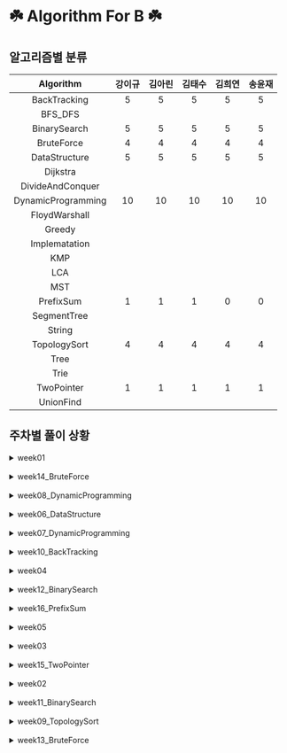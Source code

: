 # ☘️ Algorithm For B ☘️
## 알고리즘별 분류 
| Algorithm | 강이규 | 김아린 | 김태수 | 김희연 | 송윤재 | 
 | :--: | :--: | :--: | :--: | :--: | :--: | 
 | BackTracking | 5 | 5 | 5 | 5 | 5 | 
 | BFS_DFS | 
 | BinarySearch | 5 | 5 | 5 | 5 | 5 | 
 | BruteForce | 4 | 4 | 4 | 4 | 4 | 
 | DataStructure | 5 | 5 | 5 | 5 | 5 | 
 | Dijkstra | 
 | DivideAndConquer | 
 | DynamicProgramming | 10 | 10 | 10 | 10 | 10 | 
 | FloydWarshall | 
 | Greedy | 
 | Implematation | 
 | KMP | 
 | LCA | 
 | MST | 
 | PrefixSum | 1 | 1 | 1 |  0 | 0 |
 | SegmentTree | 
 | String | 
 | TopologySort | 4 | 4 | 4 | 4 | 4 | 
 | Tree | 
 | Trie | 
 | TwoPointer | 1 | 1 | 1 | 1 | 1 | 
 | UnionFind | 
## 주차별 풀이 상황 

<details>
<summary>
week01
</summary>
<div markdown="1">

 | 문제 | 강이규 | 김아린 | 김태수 | 김희연 | 송윤재 | 
 | :--: | :--: | :--: | :--: | :--: | :--: | 
 | 색상환 |  ✔️  |  ✔️  |  ✔️  |  ❌  |  ✔️  | 
 | 피자굽기 |  ✔️  |  ✔️  |  ✔️  |  ❌  |  ✔️  | 
 | 치즈 |  ✔️  |  ✔️  |  ✔️  |  ❌  |  ✔️  | 
 | 문제집 |  ✔️  |  ✔️  |  ✔️  |  ❌  |  ✔️  | 
</div></details>
<br>
<details>
<summary>
week14_BruteForce
</summary>
<div markdown="1">

 | 문제 | 강이규 | 김아린 | 김태수 | 김희연 | 송윤재 | 
 | :--: | :--: | :--: | :--: | :--: | :--: | 
 | 연산최대로 |  ✔️  |  ✔️  |  ✔️  |  ✔️  |  ✔️  | 
 | 괄호추가하기 |  ✔️  |  ✔️  |  ✔️  |  ✔️  |  ✔️  | 
</div></details>
<br>
<details>
<summary>
week08_DynamicProgramming
</summary>
<div markdown="1">

 | 문제 | 강이규 | 김아린 | 김태수 | 김희연 | 송윤재 | 
 | :--: | :--: | :--: | :--: | :--: | :--: | 
 | 암호코드 |  ✔️  |  ✔️  |  ✔️  |  ✔️  |  ✔️  | 
 | ACMCraft |  ✔️  |  ✔️  |  ✔️  |  ✔️  |  ✔️  | 
 | 함께블록쌓기 |  ✔️  |  ✔️  |  ✔️  |  ✔️  |  ✔️  | 
 | 햄최몇 |  ✔️  |  ✔️  |  ✔️  |  ✔️  |  ✔️  | 
 | N포커 |  ✔️  |  ✔️  |  ✔️  |  ✔️  |  ✔️  | 
</div></details>
<br>
<details>
<summary>
week06_DataStructure
</summary>
<div markdown="1">

 | 문제 | 강이규 | 김아린 | 김태수 | 김희연 | 송윤재 | 
 | :--: | :--: | :--: | :--: | :--: | :--: | 
 | 오아시스재결합 |  ✔️  |  ✔️  |  ✔️  |  ✔️  |  ✔️  | 
 | 싸지방에간준하 |  ✔️  |  ✔️  |  ✔️  |  ✔️  |  ✔️  | 
 | 문제추천시스템Version1 |  ✔️  |  ✔️  |  ✔️  |  ✔️  |  ✔️  | 
 | 중앙값구하기 |  ✔️  |  ✔️  |  ✔️  |  ✔️  |  ✔️  | 
 | AC |  ✔️  |  ✔️  |  ✔️  |  ✔️  |  ✔️  | 
</div></details>
<br>
<details>
<summary>
week07_DynamicProgramming
</summary>
<div markdown="1">

 | 문제 | 강이규 | 김아린 | 김태수 | 김희연 | 송윤재 | 
 | :--: | :--: | :--: | :--: | :--: | :--: | 
 | 트리의독립집합 |  ✔️  |  ✔️  |  ✔️  |  ✔️  |  ✔️  | 
 | 가장긴증가하는부분수열2 |  ✔️  |  ✔️  |  ✔️  |  ✔️  |  ✔️  | 
 | RGB거리2 |  ✔️  |  ✔️  |  ✔️  |  ✔️  |  ✔️  | 
 | 양팔저울 |  ✔️  |  ✔️  |  ✔️  |  ✔️  |  ✔️  | 
 | Ezreal여눈부터가네ㅈㅈ |  ✔️  |  ✔️  |  ✔️  |  ✔️  |  ✔️  | 
</div></details>
<br>
<details>
<summary>
week10_BackTracking
</summary>
<div markdown="1">

 | 문제 | 강이규 | 김아린 | 김태수 | 김희연 | 송윤재 | 
 | :--: | :--: | :--: | :--: | :--: | :--: | 
 | 괄호추가하기2 |  ✔️  |  ✔️  |  ✔️  |  ✔️  |  ✔️  | 
 | 사다리조작 |  ✔️  |  ✔️  |  ✔️  |  ✔️  |  ✔️  | 
 | 넴모넴모Easy |  ✔️  |  ✔️  |  ✔️  |  ✔️  |  ✔️  | 
 | 무기공학 |  ✔️  |  ✔️  |  ✔️  |  ✔️  |  ✔️  | 
 | 2048Easy |  ❌  |  ❌  |  ✔️  |  ✔️  |  ✔️  | 
 | 2048easy |  ✔️  |  ✔️  |  ❌  |  ❌  |  ❌  | 
</div></details>
<br>
<details>
<summary>
week04
</summary>
<div markdown="1">

 | 문제 | 강이규 | 김아린 | 김태수 | 김희연 | 송윤재 | 
 | :--: | :--: | :--: | :--: | :--: | :--: | 
 | 색종이3 |  ✔️  |  ✔️  |  ✔️  |  ❌  |  ✔️  | 
 | 최대공약수하나빼기 |  ✔️  |  ✔️  |  ✔️  |  ❌  |  ✔️  | 
 | 귀농 |  ✔️  |  ✔️  |  ✔️  |  ❌  |  ✔️  | 
 | 직사각형으로나누기 |  ✔️  |  ✔️  |  ✔️  |  ❌  |  ✔️  | 
</div></details>
<br>
<details>
<summary>
week12_BinarySearch
</summary>
<div markdown="1">

 | 문제 | 강이규 | 김아린 | 김태수 | 김희연 | 송윤재 | 
 | :--: | :--: | :--: | :--: | :--: | :--: | 
 | 메탈 |  ✔️  |  ✔️  |  ✔️  |  ✔️  |  ✔️  | 
 | 세용액 |  ✔️  |  ✔️  |  ✔️  |  ✔️  |  ✔️  | 
</div></details>
<br>
<details>
<summary>
week16_PrefixSum
</summary>
<div markdown="1">

 | 문제 | 강이규 | 김아린 | 김태수 | 김희연 | 송윤재 | 
 | :--: | :--: | :--: | :--: | :--: | :--: | 
 | 파괴되지않은건물 |  ✔️  |  ✔️  |  ✔️  |  ❌  |  ❌  | 
</div></details>
<br>
<details>
<summary>
week05
</summary>
<div markdown="1">

 | 문제 | 강이규 | 김아린 | 김태수 | 김희연 | 송윤재 | 
 | :--: | :--: | :--: | :--: | :--: | :--: | 
 | 뉴스전하기 |  ✔️  |  ✔️  |  ✔️  |  ❌  |  ✔️  | 
 | 트리의지름 |  ✔️  |  ✔️  |  ✔️  |  ❌  |  ✔️  | 
 | ㄷㄷㄷㅈ |  ✔️  |  ✔️  |  ✔️  |  ❌  |  ✔️  | 
 | 트리와쿼리 |  ✔️  |  ✔️  |  ✔️  |  ❌  |  ✔️  | 
</div></details>
<br>
<details>
<summary>
week03
</summary>
<div markdown="1">

 | 문제 | 강이규 | 김아린 | 김태수 | 김희연 | 송윤재 | 
 | :--: | :--: | :--: | :--: | :--: | :--: | 
 | 트리의순회 |  ✔️  |  ✔️  |  ✔️  |  ❌  |  ✔️  | 
 | 세수의합 |  ✔️  |  ✔️  |  ✔️  |  ❌  |  ✔️  | 
 | 철로 |  ✔️  |  ✔️  |  ✔️  |  ❌  |  ✔️  | 
 | 같이눈사람만들래 |  ✔️  |  ✔️  |  ✔️  |  ❌  |  ✔️  | 
</div></details>
<br>
<details>
<summary>
week15_TwoPointer
</summary>
<div markdown="1">

 | 문제 | 강이규 | 김아린 | 김태수 | 김희연 | 송윤재 | 
 | :--: | :--: | :--: | :--: | :--: | :--: | 
 | 보석쇼핑 |  ✔️  |  ✔️  |  ✔️  |  ✔️  |  ✔️  | 
</div></details>
<br>
<details>
<summary>
week02
</summary>
<div markdown="1">

 | 문제 | 강이규 | 김아린 | 김태수 | 김희연 | 송윤재 | 
 | :--: | :--: | :--: | :--: | :--: | :--: | 
 | 비숍 |  ✔️  |  ✔️  |  ✔️  |  ❌  |  ✔️  | 
 | 크게만들기 |  ✔️  |  ✔️  |  ✔️  |  ❌  |  ✔️  | 
 | 이진검색트리 |  ✔️  |  ✔️  |  ✔️  |  ❌  |  ✔️  | 
 | 이중우선순위큐 |  ✔️  |  ✔️  |  ✔️  |  ❌  |  ✔️  | 
</div></details>
<br>
<details>
<summary>
week11_BinarySearch
</summary>
<div markdown="1">

 | 문제 | 강이규 | 김아린 | 김태수 | 김희연 | 송윤재 | 
 | :--: | :--: | :--: | :--: | :--: | :--: | 
 | 두배열의합 |  ✔️  |  ✔️  |  ✔️  |  ✔️  |  ✔️  | 
 | 냅색문제 |  ✔️  |  ✔️  |  ✔️  |  ✔️  |  ✔️  | 
 | 공유기설치 |  ✔️  |  ✔️  |  ✔️  |  ✔️  |  ✔️  | 
</div></details>
<br>
<details>
<summary>
week09_TopologySort
</summary>
<div markdown="1">

 | 문제 | 강이규 | 김아린 | 김태수 | 김희연 | 송윤재 | 
 | :--: | :--: | :--: | :--: | :--: | :--: | 
 | 음악프로그램 |  ✔️  |  ✔️  |  ✔️  |  ✔️  |  ✔️  | 
 | 작업 |  ✔️  |  ✔️  |  ✔️  |  ✔️  |  ✔️  | 
 | 선수과목 |  ✔️  |  ✔️  |  ✔️  |  ✔️  |  ✔️  | 
 | 클레어와물약 |  ✔️  |  ✔️  |  ✔️  |  ✔️  |  ✔️  | 
</div></details>
<br>
<details>
<summary>
week13_BruteForce
</summary>
<div markdown="1">

 | 문제 | 강이규 | 김아린 | 김태수 | 김희연 | 송윤재 | 
 | :--: | :--: | :--: | :--: | :--: | :--: | 
 | 동전뒤집기 |  ✔️  |  ✔️  |  ✔️  |  ✔️  |  ✔️  | 
 | 종이조각 |  ✔️  |  ✔️  |  ✔️  |  ✔️  |  ✔️  | 
</div></details>
<br>